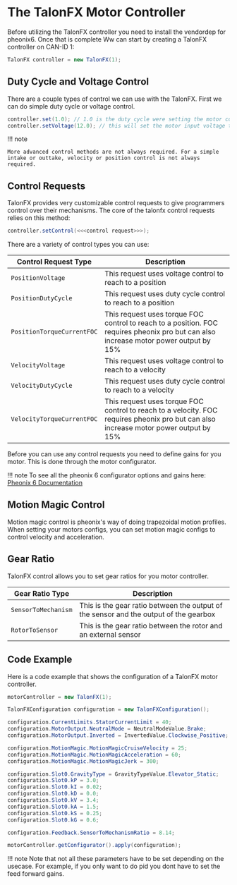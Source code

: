 # **The TalonFX Motor Controller**

Before utilizing the TalonFX controller you need to install the vendordep for pheonix6. Once that is complete Ww can start by creating a TalonFX controller on CAN-ID 1:
```java
TalonFX controller = new TalonFX(1);
```

## **Duty Cycle and Voltage Control**
There are a couple types of control we can use with the TalonFX. First we can do simple duty cycle or voltage control.
```java
controller.set(1.0); // 1.0 is the duty cycle were setting the motor controller to use
controller.setVoltage(12.0); // this will set the motor input voltage to use 12 volts
```
!!! note

    More advanced control methods are not always required. For a simple intake or outtake, velocity or position control is not always required.

## **Control Requests**
TalonFX provides very customizable control requests to give programmers control over their mechanisms. The core of the talonfx control requests relies on this method:
```java
controller.setControl(<<<control request>>>);
```

There are a variety of control types you can use:

| Control Request Type      | Description                          |
| ----------- | ------------------------------------ |
| `PositionVoltage`        | This request uses voltage control to reach to a position  |
| `PositionDutyCycle`        | This request uses duty cycle control to reach to a position  |
| `PositionTorqueCurrentFOC`        | This request uses torque FOC control to reach to a position. FOC requires pheonix pro but can also increase motor power output by 15%  |
| `VelocityVoltage`        | This request uses voltage control to reach to a velocity  |
| `VelocityDutyCycle`        | This request uses duty cycle control to reach to a velocity  |
| `VelocityTorqueCurrentFOC`        | This request uses torque FOC control to reach to a velocity. FOC requires pheonix pro but can also increase motor power output by 15%  |

Before you can use any control requests you need to define gains for you motor. This is done through the motor configurator.

!!! note
    To see all the pheonix 6 configurator options and gains here: <a href="https://api.ctr-electronics.com/phoenix6/release/java/com/ctre/phoenix6/configs/TalonFXConfiguration.html">Pheonix 6 Documentation</a>

## **Motion Magic Control**

Motion magic control is pheonix's way of doing trapezoidal motion profiles. When setting your motors configs, you can set motion magic configs to control velocity and acceleration.

## **Gear Ratio**
TalonFX control allows you to set gear ratios for you motor controller.

| Gear Ratio Type      | Description                          |
| ----------- | ------------------------------------ |
| `SensorToMechanism`        | This is the gear ratio between the output of the sensor and the output of the gearbox  |
| `RotorToSensor`        | This is the gear ratio between the rotor and an external sensor  |

## **Code Example**
Here is a code example that shows the configuration of a TalonFX motor controller.

```java
motorController = new TalonFX(1);

TalonFXConfiguration configuration = new TalonFXConfiguration();

configuration.CurrentLimits.StatorCurrentLimit = 40;
configuration.MotorOutput.NeutralMode = NeutralModeValue.Brake;
configuration.MotorOutput.Inverted = InvertedValue.Clockwise_Positive;

configuration.MotionMagic.MotionMagicCruiseVelocity = 25;
configuration.MotionMagic.MotionMagicAcceleration = 60;
configuration.MotionMagic.MotionMagicJerk = 300;

configuration.Slot0.GravityType = GravityTypeValue.Elevator_Static;
configuration.Slot0.kP = 3.0;
configuration.Slot0.kI = 0.02;
configuration.Slot0.kD = 0.0;
configuration.Slot0.kV = 3.4;
configuration.Slot0.kA = 1.5;
configuration.Slot0.kS = 0.25;
configuration.Slot0.kG = 0.6;

configuration.Feedback.SensorToMechanismRatio = 8.14;

motorController.getConfigurator().apply(configuration);
```

!!! note
    Note that not all these parameters have to be set depending on the usecase. For example, if you only want to do pid you dont have to set the feed forward gains.